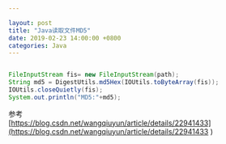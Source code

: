 ```yaml
---

layout: post 
title: "Java读取文件MD5" 
date: 2019-02-23 14:00:00 +0800
categories: Java
---
```


```java

FileInputStream fis= new FileInputStream(path);  
String md5 = DigestUtils.md5Hex(IOUtils.toByteArray(fis));  
IOUtils.closeQuietly(fis);  
System.out.println("MD5:"+md5); 

```

参考<br/>
[https://blog.csdn.net/wangqiuyun/article/details/22941433](https://blog.csdn.net/wangqiuyun/article/details/22941433 )